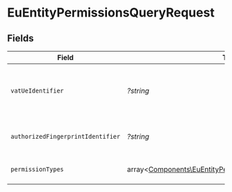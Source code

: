 # EuEntityPermissionsQueryRequest


## Fields

| Field                                                                                                                         | Type                                                                                                                          | Required                                                                                                                      | Description                                                                                                                   |
| ----------------------------------------------------------------------------------------------------------------------------- | ----------------------------------------------------------------------------------------------------------------------------- | ----------------------------------------------------------------------------------------------------------------------------- | ----------------------------------------------------------------------------------------------------------------------------- |
| `vatUeIdentifier`                                                                                                             | *?string*                                                                                                                     | :heavy_minus_sign:                                                                                                            | Wartość identyfikatora (numeru identyfikacyjnego VAT) podmiotu unijnego.                                                      |
| `authorizedFingerprintIdentifier`                                                                                             | *?string*                                                                                                                     | :heavy_minus_sign:                                                                                                            | Odcisk palca certyfikatu kwalifikowanego uprawnionego.                                                                        |
| `permissionTypes`                                                                                                             | array<[Components\EuEntityPermissionsQueryPermissionType](../../Models/Components/EuEntityPermissionsQueryPermissionType.md)> | :heavy_minus_sign:                                                                                                            | Lista rodzajów wyszukiwanych uprawnień.                                                                                       |